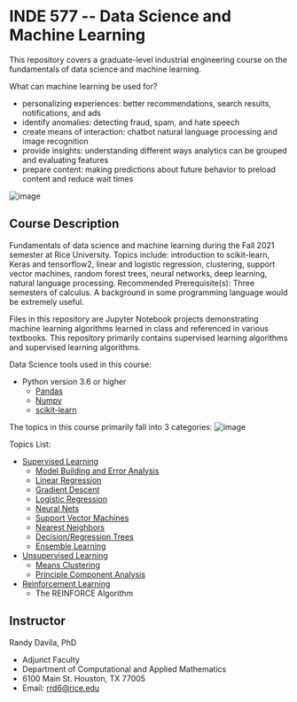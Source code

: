 # INDE 577 -- Data Science and Machine Learning
This repository covers a graduate-level industrial engineering course on the fundamentals of data science and machine learning. 

What can machine learning be used for?
- personalizing experiences: better recommendations, search results, notifications, and ads
- identify anomalies: detecting fraud, spam, and hate speech
- create means of interaction: chatbot natural language processing and image recognition
- provide insights: understanding different ways analytics can be grouped and evaluating features
- prepare content: making predictions about future behavior to preload content and reduce wait times

![image](https://user-images.githubusercontent.com/89811204/132994733-3940c6b9-ffca-4a41-bae6-e9418484c15b.png)

## Course Description
Fundamentals of data science and machine learning during the Fall 2021 semester at Rice University. Topics include: introduction to scikit-learn, Keras and tensorflow2, linear and logistic regression, clustering, support vector machines, random forest trees, neural networks, deep learning, natural language processing. Recommended Prerequisite(s): Three semesters of calculus. A background in some programming language would be extremely useful.

Files in this repository are Jupyter Notebook projects demonstrating machine learning algorithms learned in class and referenced in various textbooks. This repository primarily contains supervised learning algorithms and supervised learning algorithms.

Data Science tools used in this course:
- Python version 3.6 or higher
  - [Pandas](https://pandas.pydata.org/docs/user_guide/index.html)
  - [Numpy](https://numpy.org/doc/stable/)
  - [scikit-learn](https://scikit-learn.org/stable/user_guide.html)

The topics in this course primarily fall into 3 categories: 
![image](https://user-images.githubusercontent.com/89811204/132995084-efa2c299-a6e9-4f38-ab14-26ef970736bc.png)

Topics List:
- [Supervised Learning](https://github.com/Madison-Bunting/INDE-577/tree/main/supervised%20learning)
  - [Model Building and Error Analysis](https://github.com/Madison-Bunting/INDE-577/tree/main/supervised%20learning/model%20building%20and%20error%20analysis)
  - [Linear Regression](https://github.com/Madison-Bunting/INDE-577/tree/main/supervised%20learning/2-%20nearest%20neighbors)
  - [Gradient Descent](https://github.com/Madison-Bunting/INDE-577/tree/main/supervised%20learning/gradient%20descent)
  - [Logistic Regression](https://github.com/Madison-Bunting/INDE-577/tree/main/supervised%20learning/logistic%20regression)
  - [Neural Nets](https://github.com/Madison-Bunting/INDE-577/tree/main/supervised%20learning/neural%20nets)
  - [Support Vector Machines](https://github.com/Madison-Bunting/INDE-577/tree/main/supervised%20learning/support%20vector%20machines)
  - [Nearest Neighbors](https://github.com/Madison-Bunting/INDE-577/tree/main/supervised%20learning/nearest%20neighbors)
  - [Decision/Regression Trees](https://github.com/Madison-Bunting/INDE-577/tree/main/supervised%20learning/decision-regression%20trees)
  - [Ensemble Learning](https://github.com/Madison-Bunting/INDE-577/tree/main/supervised%20learning/ensemble%20learning)
- [Unsupervised Learning](https://github.com/Madison-Bunting/INDE-577/tree/main/unsupervised%20learning)
  - [Means Clustering](https://github.com/Madison-Bunting/INDE-577/tree/main/unsupervised%20learning/means%20clustering)
  - [Principle Component Analysis](https://github.com/Madison-Bunting/INDE-577/tree/main/unsupervised%20learning/principle%20component%20analysis)
- [Reinforcement Learning](https://github.com/Madison-Bunting/INDE-577/tree/main/reinforcement%20learning/REINFORCE)
  - The REINFORCE Algorithm

## Instructor
Randy Davila, PhD
- Adjunct Faculty
- Department of Computational and Applied Mathematics
- 6100 Main St. Houston, TX 77005
- Email: rrd6@rice.edu
